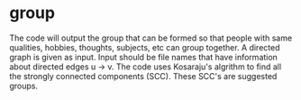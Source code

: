 # group
The code will output the group that can be formed so that people with same qualities, hobbies, thoughts, subjects, etc
can group together.
A directed graph is given as input.
Input should be file names that have information about directed edges u -> v.
The code uses Kosaraju's algrithm to find all the strongly connected components (SCC). 
These SCC's are suggested groups.
